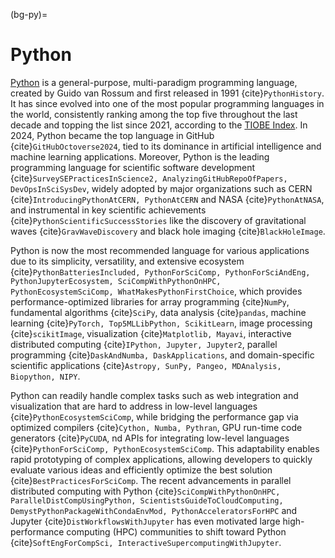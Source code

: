 (bg-py)=
# Python

[Python](https://www.python.org/) is a general-purpose, multi-paradigm programming language,
created by Guido van Rossum and first released in 1991 {cite}`PythonHistory`.
It has since evolved into one of the most popular programming languages in the world,
consistently ranking among the top five throughout the last decade and topping the list since 2021,
according to the [TIOBE Index](https://www.tiobe.com/tiobe-index/).
In 2024, Python became the top language in GitHub {cite}`GitHubOctoverse2024`,
tied to its dominance in artificial intelligence and machine learning applications.
Moreover, Python is the leading programming language for scientific software development
{cite}`SurveySEPracticesInScience2, AnalyzingGitHubRepoOfPapers, DevOpsInSciSysDev`,
widely adopted by major organizations such as CERN
{cite}`IntroducingPythonAtCERN, PythonAtCERN` and NASA {cite}`PythonAtNASA`,
and instrumental in key scientific achievements {cite}`PythonScientificSuccessStories`
like the discovery of gravitational waves {cite}`GravWaveDiscovery`
and black hole imaging {cite}`BlackHoleImage`.

Python is now the most recommended language for various applications
due to its simplicity, versatility, and extensive ecosystem
{cite}`PythonBatteriesIncluded, PythonForSciComp, PythonForSciAndEng, PythonJupyterEcosystem, SciCompWithPythonOnHPC, PythonEcosystemSciComp, WhatMakesPythonFirstChoice`,
which provides performance-optimized libraries for
array programming {cite}`NumPy`,
fundamental algorithms {cite}`SciPy`,
data analysis {cite}`pandas`,
machine learning {cite}`PyTorch, Top5MLLibPython, ScikitLearn`,
image processing {cite}`scikitImage`,
visualization {cite}`Matplotlib, Mayavi`,
interactive distributed computing {cite}`IPython, Jupyter, Jupyter2`,
parallel programming {cite}`DaskAndNumba, DaskApplications`,
and domain-specific scientific applications {cite}`Astropy, SunPy, Pangeo, MDAnalysis, Biopython, NIPY`.

Python can readily handle complex tasks such as web integration and visualization
that are hard to address in low-level languages {cite}`PythonEcosystemSciComp`,
while bridging the performance gap via
optimized compilers {cite}`Cython, Numba, Pythran`,
GPU run-time code generators {cite}`PyCUDA`,
nd APIs for integrating low-level languages {cite}`PythonForSciComp, PythonEcosystemSciComp`.
This adaptability enables rapid prototyping of complex applications,
allowing developers to quickly evaluate various ideas and
efficiently optimize the best solution {cite}`BestPracticesForSciComp`.
The recent advancements in parallel distributed computing with Python
{cite}`SciCompWithPythonOnHPC, ParallelDistCompUsingPython, ScientistsGuideToCloudComputing, DemystPythonPackageWithCondaEnvMod, PythonAcceleratorsForHPC`
and Jupyter {cite}`DistWorkflowsWithJupyter`
has even motivated large high-performance computing (HPC) communities
to shift toward Python {cite}`SoftEngForCompSci, InteractiveSupercomputingWithJupyter`.
